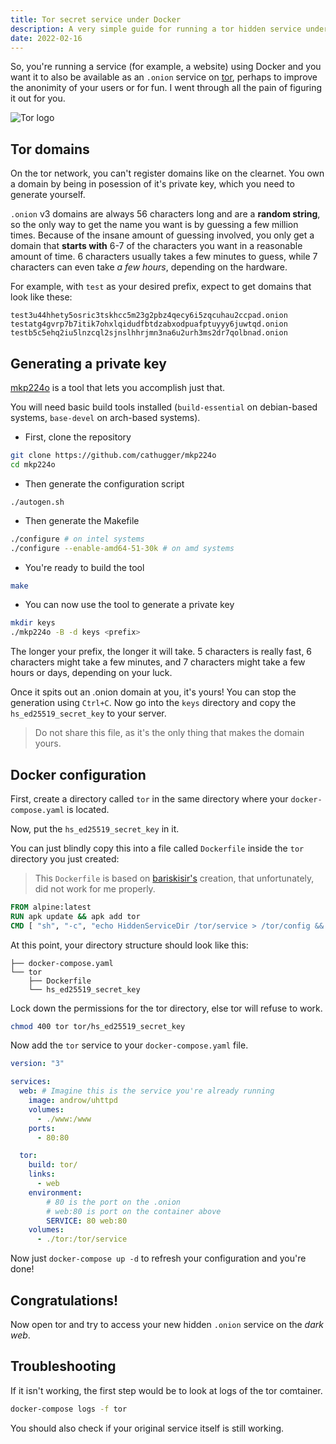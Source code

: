 ```yaml
---
title: Tor secret service under Docker
description: A very simple guide for running a tor hidden service under docker
date: 2022-02-16
---
```


So, you're running a service (for example, a website) using Docker and you want it to also be available as an `.onion` service on [tor](https://www.torproject.org/), perhaps to improve the anonimity of your users or for fun. I went through all the pain of figuring it out for you.

![Tor logo](./tor_logo.jpg "Tor logo")

## Tor domains

On the tor network, you can't register domains like on the clearnet. You own a domain by being in posession of it's private key, which you need to generate yourself.

`.onion` v3 domains are always 56 characters long and are a **random string**, so the only way to get the name you want is by guessing a few million times. Because of the insane amount of guessing involved, you only get a domain that **starts with** 6-7 of the characters you want in a reasonable amount of time. 6 characters usually takes a few minutes to guess, while 7 characters can even take _a few hours_, depending on the hardware.

For example, with `test` as your desired prefix, expect to get domains that look like these:

```
test3u44hhety5osric3tskhcc5m23g2pbz4qecy6i5zqcuhau2ccpad.onion
testatg4gvrp7b7itik7ohxlqidudfbtdzabxodpuafptuyyy6juwtqd.onion
testb5c5ehq2iu5lnzcql2sjnslhhrjmn3na6u2urh3ms2dr7qolbnad.onion
```

## Generating a private key

[mkp224o](https://github.com/cathugger/mkp224o) is a tool that lets you accomplish just that.

You will need basic build tools installed (`build-essential` on debian-based systems, `base-devel` on arch-based systems).

- First, clone the repository

```sh
git clone https://github.com/cathugger/mkp224o
cd mkp224o
```

- Then generate the configuration script

```
./autogen.sh
```

- Then generate the Makefile

```sh
./configure # on intel systems
./configure --enable-amd64-51-30k # on amd systems
```

- You're ready to build the tool

```sh
make
```

- You can now use the tool to generate a private key

```sh
mkdir keys
./mkp224o -B -d keys <prefix>
```

The longer your prefix, the longer it will take. 5 characters is really fast, 6 characters might take a few minutes, and 7 characters might take a few hours or days, depending on your luck.

Once it spits out an .onion domain at you, it's yours! You can stop the generation using `Ctrl+C`. Now go into the `keys` directory and copy the `hs_ed25519_secret_key` to your server.

> Do not share this file, as it's the only thing that makes the domain yours.

## Docker configuration

First, create a directory called `tor` in the same directory where your `docker-compose.yaml` is located.

Now, put the `hs_ed25519_secret_key` in it.

You can just blindly copy this into a file called `Dockerfile` inside the `tor` directory you just created:

> This `Dockerfile` is based on [bariskisir's](https://github.com/bariskisir/HiddenServiceReverseProxy) creation, that unfortunately, did not work for me properly.

```Dockerfile
FROM alpine:latest
RUN apk update && apk add tor
CMD [ "sh", "-c", "echo HiddenServiceDir /tor/service > /tor/config && echo HiddenServicePort $SERVICE >> /tor/config && tor -f /tor/config" ]
```

At this point, your directory structure should look like this:

```
├── docker-compose.yaml
└── tor
    ├── Dockerfile
    └── hs_ed25519_secret_key
```

Lock down the permissions for the tor directory, else tor will refuse to work.

```sh
chmod 400 tor tor/hs_ed25519_secret_key
```

Now add the `tor` service to your `docker-compose.yaml` file.

```yaml
version: "3"

services:
  web: # Imagine this is the service you're already running
    image: androw/uhttpd
    volumes:
      - ./www:/www
    ports:
      - 80:80

  tor:
    build: tor/
    links:
      - web
    environment:
        # 80 is the port on the .onion
        # web:80 is port on the container above
        SERVICE: 80 web:80
    volumes:
      - ./tor:/tor/service
```

Now just `docker-compose up -d` to refresh your configuration and you're done!

## Congratulations!

Now open tor and try to access your new hidden `.onion` service on the _dark web_.

## Troubleshooting

If it isn't working, the first step would be to look at logs of the tor comtainer.

```sh
docker-compose logs -f tor
```

You should also check if your original service itself is still working.
